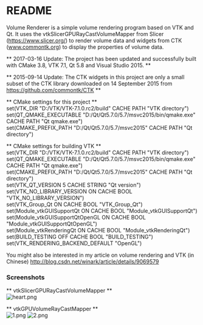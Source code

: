 # README #

Volume Renderer is a simple volume rendering program based on VTK and Qt.
It uses the vtkSlicerGPURayCastVolumeMapper from Slicer (https://www.slicer.org/) to render volume data and widgets from CTK (www.commontk.org) to display the properties of volume data.

** 2017-03-16 Update: The project has been updated and successfully built with CMake 3.8, VTK 7.1, Qt 5.8 and Visual Studio 2015. **

** 2015-09-14 Update: The CTK widgets in this project are only a small subset of the CTK library downloaded on 14 September 2015 from https://github.com/commontk/CTK **

** CMake settings for this project **  
set(VTK_DIR "D:/VTK/VTK-7.1.0.rc2/build" CACHE PATH "VTK directory")  
set(QT_QMAKE_EXECUTABLE "D:/Qt/Qt5.7.0/5.7/msvc2015/bin/qmake.exe" CACHE PATH "Qt qmake.exe")  
set(CMAKE_PREFIX_PATH "D:/Qt/Qt5.7.0/5.7/msvc2015" CACHE PATH "Qt directory")  

** CMake settings for building VTK **  
set(VTK_DIR "D:/VTK/VTK-7.1.0.rc2/build" CACHE PATH "VTK directory")  
set(QT_QMAKE_EXECUTABLE "D:/Qt/Qt5.7.0/5.7/msvc2015/bin/qmake.exe" CACHE PATH "Qt qmake.exe")  
set(CMAKE_PREFIX_PATH "D:/Qt/Qt5.7.0/5.7/msvc2015" CACHE PATH "Qt directory")  
set(VTK_QT_VERSION 5 CACHE STRING "Qt version")  
set(VTK_NO_LIBRARY_VERSION ON CACHE BOOL "VTK_NO_LIBRARY_VERSION")  
set(VTK_Group_Qt ON CACHE BOOL "VTK_Group_Qt")  
set(Module_vtkGUISupportQt ON CACHE BOOL "Module_vtkGUISupportQt")  
set(Module_vtkGUISupportQtOpenGL ON CACHE BOOL "Module_vtkGUISupportQtOpenGL")  
set(Module_vtkRenderingQt ON CACHE BOOL "Module_vtkRenderingQt")  
set(BUILD_TESTING OFF CACHE BOOL "BUILD_TESTING")  
set(VTK_RENDERING_BACKEND_DEFAULT "OpenGL")  

You might also be interested in my article on volume rendering and VTK (in Chinese)
http://blog.csdn.net/winark/article/details/9069579

### Screenshots ###

** vtkSlicerGPURayCastVolumeMapper **  
![heart.png](https://bitbucket.org/repo/R56p67/images/449342279-heart.png)

** vtkGPUVolumeRayCastMapper **  
![1.png](https://bitbucket.org/repo/R56p67/images/1364252391-1.png)
![2.png](https://bitbucket.org/repo/R56p67/images/1505056923-2.png)

